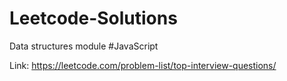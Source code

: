 # Leetcode-Solutions
Data structures module #JavaScript

Link: https://leetcode.com/problem-list/top-interview-questions/
